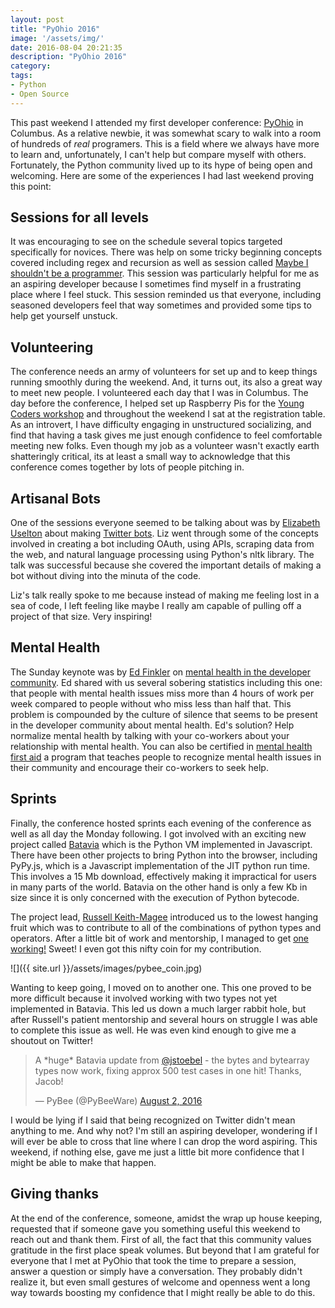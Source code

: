 ```yaml
---
layout: post
title: "PyOhio 2016"
image: '/assets/img/'
date: 2016-08-04 20:21:35
description: "PyOhio 2016"
category:
tags:
- Python
- Open Source
---
```


This past weekend I attended my first developer conference: [PyOhio](http://www.pyohio.org/) in Columbus. As a relative newbie, it was somewhat scary to walk into a room of hundreds of *real* programers. This is a field where we always have more to learn and, unfortunately, I can't help but compare myself with others. Fortunately, the Python community lived up to its hype of being open and welcoming. Here are some of the experiences I had last weekend proving this point:

## Sessions for all levels

It was encouraging to see on the schedule several topics targeted specifically for novices. There was help on some tricky beginning concepts covered including regex and recursion as well as session called [Maybe I shouldn't be a programmer](http://pyohio.org/schedule/presentation/244/). This session was particularly helpful for me as an aspiring developer because I sometimes find myself in a frustrating place where I feel stuck. This session reminded us that everyone, including seasoned developers feel that way sometimes and provided some tips to help get yourself unstuck.

## Volunteering

The conference needs an army of volunteers for set up and to keep things running smoothly during the weekend. And, it turns out, its also a great way to meet new people. I volunteered each day that I was in Columbus. The day before the conference, I helped set up Raspberry Pis for the [Young Coders workshop](http://pyohio.org/young-coders/) and throughout the weekend I sat at the registration table. As an introvert, I have difficulty engaging in unstructured socializing, and find that having a task gives me just enough confidence to feel comfortable meeting new folks. Even though my job as a volunteer wasn't exactly earth shatteringly critical, its at least a small way to acknowledge that this conference comes together by lots of people pitching in.

## Artisanal Bots

One of the sessions everyone seemed to be talking about was by [Elizabeth Uselton](https://twitter.com/lizuselton) about making [Twitter bots](https://docs.google.com/presentation/d/18OKGRFEpEAmq37kOtDPM6aD5hSOdjYVwr6KFUH-D4Yw/edit#slide=id.p). Liz went through some of the concepts involved in creating a bot including OAuth, using APIs, scraping data from the web, and natural language processing using Python's nltk library. The talk was successful  because she covered the important details of making a bot without diving into the minuta of the code.

Liz's talk really spoke to me because instead of making me feeling lost in a sea of code, I left feeling like maybe I really am capable of pulling off a project of that size. Very inspiring!

## Mental Health

The Sunday keynote was by [Ed Finkler](https://twitter.com/funkatron) on [mental health in the developer community](http://pyohio.org/schedule/presentation/221/). Ed shared with us several sobering statistics including this one: that people with mental health issues miss more than 4 hours of work per week compared to people without who miss less than half that. This problem is compounded by the culture of silence that seems to be present in the developer community about mental health. Ed's solution? Help normalize mental health by talking with your co-workers about your relationship with mental health. You can also be certified in [mental health first aid](http://www.mentalhealthfirstaid.org/cs/) a program that teaches people to recognize mental health issues in their community and encourage their co-workers to seek help.

## Sprints

Finally, the conference hosted sprints each evening of the conference as well as all day the Monday following. I got involved with an exciting new project called [Batavia](https://github.com/pybee/batavia/) which is the Python VM implemented in Javascript. There have been other projects to bring Python into the browser, including PyPy.js, which is a Javascript implementation of the JIT python run time. This involves a 15 Mb download, effectively making it impractical for users in many parts of the world. Batavia on the other hand is only a few Kb in size since it is only concerned with the execution of Python bytecode.

The project lead, [Russell Keith-Magee](https://twitter.com/freakboy3742) introduced us to the lowest hanging fruit which was to contribute to all of the combinations of python types and operators. After a little bit of work and mentorship, I managed to get [one working!](https://github.com/pybee/batavia/pull/211) Sweet! I even got this nifty coin for my contribution.

![]({{ site.url }}/assets/images/pybee_coin.jpg)

Wanting to keep going, I moved on to another one.  This one proved to be more difficult because it involved working with two types not yet implemented in Batavia. This led us down a much larger rabbit hole, but after Russell's patient mentorship and several hours on struggle I was able to complete this issue as well. He was even kind enough to give me a shoutout on Twitter!

<blockquote class="twitter-tweet" data-lang="en"><p lang="en" dir="ltr">A *huge* Batavia update from <a href="https://twitter.com/jstoebel">@jstoebel</a> - the bytes and bytearray types now work, fixing approx 500 test cases in one hit! Thanks, Jacob!</p>&mdash; PyBee (@PyBeeWare) <a href="https://twitter.com/PyBeeWare/status/760475184117710848">August 2, 2016</a></blockquote>
<script async src="//platform.twitter.com/widgets.js" charset="utf-8"></script>

I would be lying if I said that being recognized on Twitter didn't mean anything to me. And why not? I'm still an aspiring developer, wondering if I will ever be able to cross that line where I can drop the word aspiring. This weekend, if nothing else, gave me just a little bit more confidence that I might be able to make that happen.

## Giving thanks

At the end of the conference, someone, amidst the wrap up house keeping, requested that if someone gave you something useful this weekend to reach out and thank them. First of all, the fact that this community values gratitude in the first place speak volumes. But beyond that I am grateful for everyone that I met at PyOhio that took the time to prepare a session, answer a question or simply have a conversation. They probably didn't realize it, but even small gestures of welcome and openness went a long way towards boosting my confidence that I might really be able to do this.
